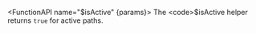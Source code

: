 <script>
    import FunctionAPI from '#cmp/FunctionAPI.svelte'

    const params = {
        path: { type: 'string', text: 'The internal path to the URL, eg.: /blog/[slug]/comments' },
        params: { type: 'object', text: 'The parameters to be used in the URL. Parameters not used in the path will be appended to the query string.' },
        options: { type: 'urlOptions', default: '{ recursive: true }', object: {
            name: 'urlOptions',
            fields: {
                recursive: { text: 'Returns true if a descendant of the path is active', type: 'boolean' }
            }
        } }
    }
</script>

<FunctionAPI name="$isActive" {params}>
    The <code>$isActive</code> helper returns <code>true</code> for active paths.
</FunctionAPI>

